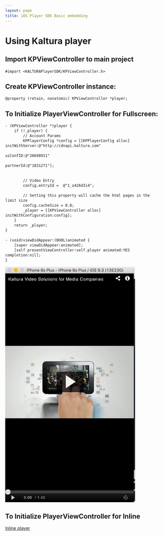 ```yaml
---
layout: page
title: iOS Player SDK Basic embedding  
---
```



# Using Kaltura player

## Import KPViewController to main project

```
#import <KALTURAPlayerSDK/KPViewController.h>
```

## Create KPViewController instance:

```
@property (retain, nonatomic) KPViewController *player;
```

## To Initialize PlayerViewController for Fullscreen:

``` objc 
- (KPViewController *)player {
    if (!_player) {
        // Account Params
        KPPlayerConfig *config = [[KPPlayerConfig alloc] initWithServer:@"http://cdnapi.kaltura.com"
                                                         uiConfID:@"26698911"
                                                         partnerId:@"1831271"];
        
        
        // Video Entry
        config.entryId =  @"1_o426d3i4";
        
        // Setting this property will cache the html pages in the limit size
        config.cacheSize = 0.8;
        _player = [[KPViewController alloc] initWithConfiguration:config];
    }
    return _player;
}

- (void)viewDidAppear:(BOOL)animated {
    [super viewDidAppear:animated];
    [self presentViewController:self.player animated:YES completion:nil];
}
```
![iOS-fullscreen](./images/iOS-fullscreen-embed.png)


## To Initialize PlayerViewController for Inline

[Inline player](Fullscreen-inline-iOS.md)

